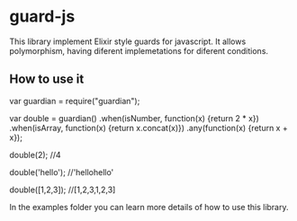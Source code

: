 # guard-js

This library implement Elixir style guards for javascript. It allows polymorphism, 
having diferent implemetations for diferent conditions.

## How to use it

var guardian = require("guardian");

var double = guardian()
				.when(isNumber, function(x) {return 2 * x})
				.when(isArray, function(x) {return x.concat(x)})
				.any(function(x) {return x + x});

double(2);
//4

double('hello');
//'hellohello'

double([1,2,3]);
//[1,2,3,1,2,3]


In the examples folder you can learn more details of how to use this library.

